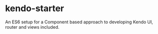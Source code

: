 # kendo-starter
An ES6 setup for a Component based approach to developing Kendo UI, router and views included.

